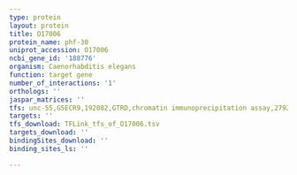 ```yaml
---
type: protein
layout: protein
title: O17006
protein_name: phf-30
uniprot_accession: O17006
ncbi_gene_id: '188776'
organism: Caenorhabditis elegans
function: target gene
number_of_interactions: '1'
orthologs: ''
jaspar_matrices: ''
tfs: unc-55,G5ECR9,192082,GTRD,chromatin immunoprecipitation assay,27924024%5Buid%5D,No
targets: ''
tfs_download: TFLink_tfs_of_O17006.tsv
targets_download: ''
bindingSites_download: ''
binding_sites_ls: ''

---
```

